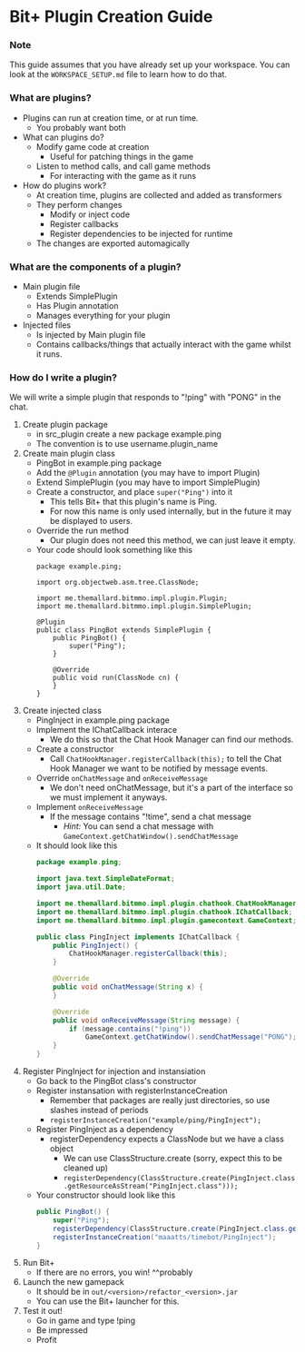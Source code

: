 # Bit+ Plugin Creation Guide

### Note
This guide assumes that you have already set up your workspace.
You can look at the `WORKSPACE_SETUP.md` file to learn how to do that.

### What are plugins?
* Plugins can run at creation time, or at run time.
	- You probably want both
* What can plugins do?
	- Modify game code at creation
		- Useful for patching things in the game
	- Listen to method calls, and call game methods
		- For interacting with the game as it runs
* How do plugins work?
	- At creation time, plugins are collected and added as transformers
	- They perform changes
		- Modify or inject code
		- Register callbacks
		- Register dependencies to be injected for runtime
	- The changes are exported automagically

### What are the components of a plugin?
* Main plugin file
	- Extends SimplePlugin
	- Has Plugin annotation
	- Manages everything for your plugin
* Injected files
	- Is injected by Main plugin file
	- Contains callbacks/things that actually interact with the
	  game whilst it runs.

### How do I write a plugin?
We will write a simple plugin that responds to "!ping" with "PONG" in the chat.

1. Create plugin package
	- in src\_plugin create a new package example.ping
	- The convention is to use username.plugin\_name
2. Create main plugin class
	- PingBot in example.ping package
	- Add the `@Plugin` annotation (you may have to import Plugin)
	- Extend SimplePlugin (you may have to import SimplePlugin)
	- Create a constructor, and place `super("Ping")` into it
		- This tells Bit+ that this plugin's name is Ping.
		- For now this name is only used internally, but in the future it may
		  be displayed to users.
	- Override the run method
		- Our plugin does not need this method, we can just leave it empty.
	- Your code should look something like this
		```
		package example.ping;

		import org.objectweb.asm.tree.ClassNode;

		import me.themallard.bitmmo.impl.plugin.Plugin;
		import me.themallard.bitmmo.impl.plugin.SimplePlugin;

		@Plugin
		public class PingBot extends SimplePlugin {
			public PingBot() {
				super("Ping");
			}

			@Override
			public void run(ClassNode cn) {
			}
		}
		```
3. Create injected class
	- PingInject in example.ping package
	- Implement the IChatCallback interace
		- We do this so that the Chat Hook Manager can find our methods.
	- Create a constructor
		- Call `ChatHookManager.registerCallback(this);` to tell the
		  Chat Hook Manager we want to be notified by message events.
	- Override `onChatMessage` and `onReceiveMessage`
		- We don't need onChatMessage, but it's a part of the interface
		  so we must implement it anyways.
	- Implement `onReceiveMessage`
		- If the message contains "!time", send a chat message
			- *Hint:* You can send a chat message with
			`GameContext.getChatWindow().sendChatMessage`
	- It should look like this
		```java
		package example.ping;

		import java.text.SimpleDateFormat;
		import java.util.Date;

		import me.themallard.bitmmo.impl.plugin.chathook.ChatHookManager;
		import me.themallard.bitmmo.impl.plugin.chathook.IChatCallback;
		import me.themallard.bitmmo.impl.plugin.gamecontext.GameContext;

		public class PingInject implements IChatCallback {
			public PingInject() {
				ChatHookManager.registerCallback(this);
			}

			@Override
			public void onChatMessage(String x) {
			}

			@Override
			public void onReceiveMessage(String message) {
				if (message.contains("!ping"))
					GameContext.getChatWindow().sendChatMessage("PONG");
			}
		}

		```
4. Register PingInject for injection and instansiation
	- Go back to the PingBot class's constructor
	- Register instansation with registerInstanceCreation
		- Remember that packages are really just directories, so
		  use slashes instead of periods
		- `registerInstanceCreation("example/ping/PingInject");`
	- Register PingInject as a dependency
		- registerDependency expects a ClassNode but we have a class object
			- We can use ClassStructure.create (sorry, expect this to
			  be cleaned up)
			- `registerDependency(ClassStructure.create(PingInject.class.getResourceAsStream("PingInject.class")));`
	- Your constructor should look like this
		```java
		public PingBot() {
			super("Ping");
			registerDependency(ClassStructure.create(PingInject.class.getResourceAsStream("PingInject.class")));
			registerInstanceCreation("maaatts/timebot/PingInject");
		}

		```
5. Run Bit+
	- If there are no errors, you win! ^^probably
6. Launch the new gamepack
	- It should be in `out/<version>/refactor_<version>.jar`
	- You can use the Bit+ launcher for this.
7. Test it out!
	- Go in game and type !ping
	- Be impressed
	- Profit
